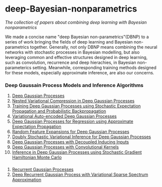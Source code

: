 # deep-Bayesian-nonparametrics
*The collection of papers about combining deep learning with Bayesian nonparametrics*

  We made a concise name "deep Bayesian non-parametrics"(DBNP) to a series of work bringing the fields of deep learning and Bayesian non-parametrics together. Generally, not only DBNP means combining the neural networks with stochastic processes in Bayesian modelling, but also leveraging common and effective structures designed in deep learning, such as convolution, recurrence and deep hierachies, in Bayesian non-parameterics setting. Meanwhile, corresponding training methods designed for these models, especially approximate inference, are also our concerns.   
  
### Deep Gaussain Process Models and Inference Algorithms
1. [Deep Gaussian Processes](https://arxiv.org/abs/1211.0358)
2. [Nested Variational Compression in Deep Gaussian Processes](https://arxiv.org/abs/1412.1370)
3. [Training Deep Gaussian Processes using Stochastic Expectation Propagation and Probabilistic Backpropagation](https://arxiv.org/abs/1511.03405)
4. [Variational Auto-encoded Deep Gaussian Processes](https://arxiv.org/abs/1511.06455) 
5. [Deep Gaussian Processes for Regression using Approximate Expectation Propagation](https://arxiv.org/abs/1602.04133)
6. [Random Feature Expansions for Deep Gaussian Processes](https://arxiv.org/abs/1610.04386) 
7. [Doubly Stochastic Variational Inference for Deep Gaussian Processes](https://arxiv.org/abs/1705.08933) 
8. [Deep Gaussian Processes with Decoupled Inducing Inputs](https://arxiv.org/abs/1801.02939)
9. [Deep Gaussian Processes with Convolutional Kernels](https://arxiv.org/abs/1806.01655)
10. [Inference in Deep Gaussian Processes using Stochastic Gradient Hamiltonian Monte Carlo](https://arxiv.org/abs/1806.05490)

### 
1. [Recurrent Gaussian Processes](https://arxiv.org/abs/1511.06644)
2. [Deep Recurrent Gaussian Process with Variational Sparse Spectrum Approximation](https://arxiv.org/abs/1711.00799)

